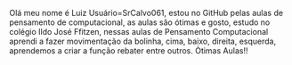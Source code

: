 Olá meu nome é Luiz Usuário=SrCalvo061, estou no GitHub pelas aulas de pensamento de computacional, as aulas são ótimas e gosto, estudo no colégio Ildo José
Ffitzen, nessas aulas de Pensamento Computacional aprendi a fazer movimentação da bolinha, cima, baixo, direita, esquerda, aprendemos a criar a função rebater
entre outros. Òtimas Aulas!!
<!---
SrCalvo061/SrCalvo061 is a ✨ special ✨ repository because its `README.md` (this file) appears on your GitHub profile.
You can click the Preview link to take a look at your changes.
--->
